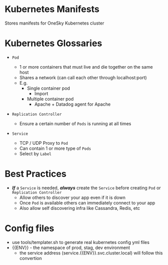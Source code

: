 # Kubernetes Manifests
Stores manifests for OneSky Kubernetes cluster

# Kubernetes Glossaries
- `Pod`
  - 1 or more containers that must live and die together on the same host
  - Shares a network (can call each other through localhost:port)
  - E.g.
    - Single container pod
      - Import
    - Multiple container pod
      - Apache + Datadog agent for Apache

- `Replication Controller`
  - Ensure a certain number of `Pods` is running at all times

- `Service`
  - TCP / UDP Proxy to `Pod`
  - Can contain 1 or more type of `Pods`
  - Select by `Label`


# Best Practices
- ***If*** a `Service` is needed, ***always*** create the `Service` before creating `Pod` or `Replication Controller`
  - Allow others to discover your app even if it is down
  - Once `Pod` is available others can immediately connect to your app
  - Also allow self discovering infra like Cassandra, Redis, etc

# Config files
- use tools/templater.sh to generate real kubernetes config yml files
- {{ENV}} - the namespace of prod, stag, dev environment
  - the service address (service.{{ENV}}.svc.cluster.local) will follow this convertion 
